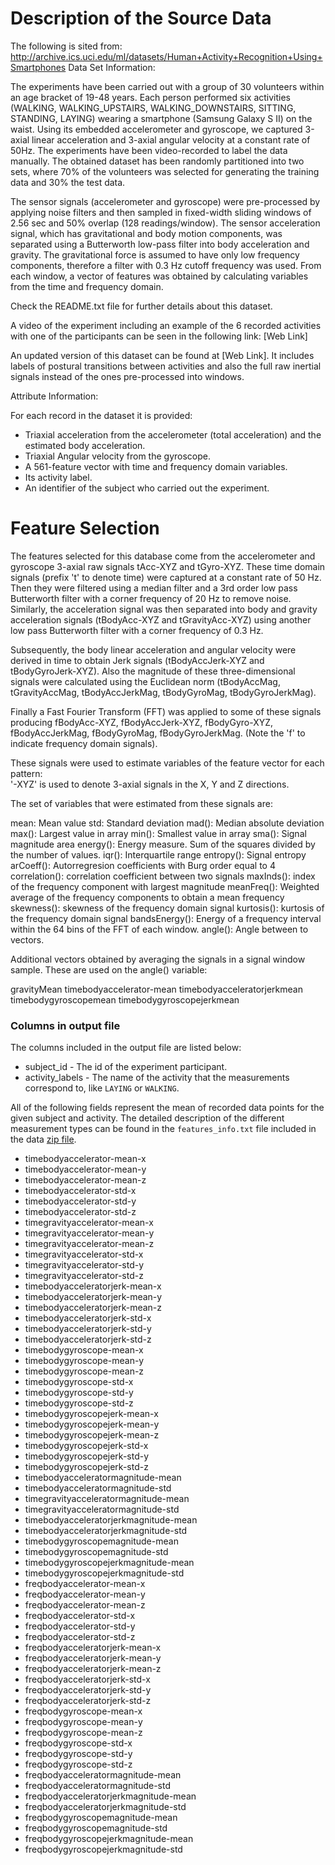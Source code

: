 Description of the Source Data
=================

The following is sited from: http://archive.ics.uci.edu/ml/datasets/Human+Activity+Recognition+Using+Smartphones
Data Set Information:

The experiments have been carried out with a group of 30 volunteers within an age bracket of 19-48 years. Each person performed six activities (WALKING, WALKING_UPSTAIRS, WALKING_DOWNSTAIRS, SITTING, STANDING, LAYING) wearing a smartphone (Samsung Galaxy S II) on the waist. Using its embedded accelerometer and gyroscope, we captured 3-axial linear acceleration and 3-axial angular velocity at a constant rate of 50Hz. The experiments have been video-recorded to label the data manually. The obtained dataset has been randomly partitioned into two sets, where 70% of the volunteers was selected for generating the training data and 30% the test data. 

The sensor signals (accelerometer and gyroscope) were pre-processed by applying noise filters and then sampled in fixed-width sliding windows of 2.56 sec and 50% overlap (128 readings/window). The sensor acceleration signal, which has gravitational and body motion components, was separated using a Butterworth low-pass filter into body acceleration and gravity. The gravitational force is assumed to have only low frequency components, therefore a filter with 0.3 Hz cutoff frequency was used. From each window, a vector of features was obtained by calculating variables from the time and frequency domain.

Check the README.txt file for further details about this dataset. 

A video of the experiment including an example of the 6 recorded activities with one of the participants can be seen in the following link: [Web Link]

An updated version of this dataset can be found at [Web Link]. It includes labels of postural transitions between activities and also the full raw inertial signals instead of the ones pre-processed into windows. 


Attribute Information:

For each record in the dataset it is provided: 
- Triaxial acceleration from the accelerometer (total acceleration) and the estimated body acceleration. 
- Triaxial Angular velocity from the gyroscope. 
- A 561-feature vector with time and frequency domain variables. 
- Its activity label. 
- An identifier of the subject who carried out the experiment. 


Feature Selection 
=================

The features selected for this database come from the accelerometer and gyroscope 3-axial raw signals tAcc-XYZ and tGyro-XYZ. These time domain signals (prefix 't' to denote time) were captured at a constant rate of 50 Hz. Then they were filtered using a median filter and a 3rd order low pass Butterworth filter with a corner frequency of 20 Hz to remove noise. Similarly, the acceleration signal was then separated into body and gravity acceleration signals (tBodyAcc-XYZ and tGravityAcc-XYZ) using another low pass Butterworth filter with a corner frequency of 0.3 Hz. 

Subsequently, the body linear acceleration and angular velocity were derived in time to obtain Jerk signals (tBodyAccJerk-XYZ and tBodyGyroJerk-XYZ). Also the magnitude of these three-dimensional signals were calculated using the Euclidean norm (tBodyAccMag, tGravityAccMag, tBodyAccJerkMag, tBodyGyroMag, tBodyGyroJerkMag). 

Finally a Fast Fourier Transform (FFT) was applied to some of these signals producing fBodyAcc-XYZ, fBodyAccJerk-XYZ, fBodyGyro-XYZ, fBodyAccJerkMag, fBodyGyroMag, fBodyGyroJerkMag. (Note the 'f' to indicate frequency domain signals). 

These signals were used to estimate variables of the feature vector for each pattern:  
'-XYZ' is used to denote 3-axial signals in the X, Y and Z directions.

The set of variables that were estimated from these signals are: 

mean: Mean value
std: Standard deviation
mad(): Median absolute deviation 
max(): Largest value in array
min(): Smallest value in array
sma(): Signal magnitude area
energy(): Energy measure. Sum of the squares divided by the number of values. 
iqr(): Interquartile range 
entropy(): Signal entropy
arCoeff(): Autorregresion coefficients with Burg order equal to 4
correlation(): correlation coefficient between two signals
maxInds(): index of the frequency component with largest magnitude
meanFreq(): Weighted average of the frequency components to obtain a mean frequency
skewness(): skewness of the frequency domain signal 
kurtosis(): kurtosis of the frequency domain signal 
bandsEnergy(): Energy of a frequency interval within the 64 bins of the FFT of each window.
angle(): Angle between to vectors.

Additional vectors obtained by averaging the signals in a signal window sample. These are used on the angle() variable:

gravityMean
timebodyaccelerator-mean
timebodyacceleratorjerkmean
timebodygyroscopemean
timebodygyroscopejerkmean


### Columns in output file

The columns included in the output file are listed below:

  - subject_id - The id of the experiment participant.
  - activity_labels - The name of the activity that the measurements correspond to, like `LAYING` or `WALKING`.

All of the following fields represent the mean of recorded data points for the given subject and activity. The detailed description of the different measurement types can be found in the `features_info.txt` file included in the data [zip file](https://d396qusza40orc.cloudfront.net/getdata%2Fprojectfiles%2FUCI%20HAR%20Dataset.zip).

  - timebodyaccelerator-mean-x
  - timebodyaccelerator-mean-y
  - timebodyaccelerator-mean-z
  - timebodyaccelerator-std-x
  - timebodyaccelerator-std-y
  - timebodyaccelerator-std-z
  - timegravityaccelerator-mean-x
  - timegravityaccelerator-mean-y
  - timegravityaccelerator-mean-z
  - timegravityaccelerator-std-x
  - timegravityaccelerator-std-y
  - timegravityaccelerator-std-z
  - timebodyacceleratorjerk-mean-x
  - timebodyacceleratorjerk-mean-y
  - timebodyacceleratorjerk-mean-z
  - timebodyacceleratorjerk-std-x
  - timebodyacceleratorjerk-std-y
  - timebodyacceleratorjerk-std-z
  - timebodygyroscope-mean-x
  - timebodygyroscope-mean-y
  - timebodygyroscope-mean-z
  - timebodygyroscope-std-x
  - timebodygyroscope-std-y
  - timebodygyroscope-std-z
  - timebodygyroscopejerk-mean-x
  - timebodygyroscopejerk-mean-y
  - timebodygyroscopejerk-mean-z
  - timebodygyroscopejerk-std-x
  - timebodygyroscopejerk-std-y
  - timebodygyroscopejerk-std-z
  - timebodyacceleratormagnitude-mean
  - timebodyacceleratormagnitude-std
  - timegravityacceleratormagnitude-mean
  - timegravityacceleratormagnitude-std
  - timebodyacceleratorjerkmagnitude-mean
  - timebodyacceleratorjerkmagnitude-std
  - timebodygyroscopemagnitude-mean
  - timebodygyroscopemagnitude-std
  - timebodygyroscopejerkmagnitude-mean
  - timebodygyroscopejerkmagnitude-std
  - freqbodyaccelerator-mean-x
  - freqbodyaccelerator-mean-y
  - freqbodyaccelerator-mean-z
  - freqbodyaccelerator-std-x
  - freqbodyaccelerator-std-y
  - freqbodyaccelerator-std-z
  - freqbodyacceleratorjerk-mean-x
  - freqbodyacceleratorjerk-mean-y
  - freqbodyacceleratorjerk-mean-z
  - freqbodyacceleratorjerk-std-x
  - freqbodyacceleratorjerk-std-y
  - freqbodyacceleratorjerk-std-z
  - freqbodygyroscope-mean-x
  - freqbodygyroscope-mean-y
  - freqbodygyroscope-mean-z
  - freqbodygyroscope-std-x
  - freqbodygyroscope-std-y
  - freqbodygyroscope-std-z
  - freqbodyacceleratormagnitude-mean
  - freqbodyacceleratormagnitude-std
  - freqbodyacceleratorjerkmagnitude-mean
  - freqbodyacceleratorjerkmagnitude-std
  - freqbodygyroscopemagnitude-mean
  - freqbodygyroscopemagnitude-std
  - freqbodygyroscopejerkmagnitude-mean
  - freqbodygyroscopejerkmagnitude-std
